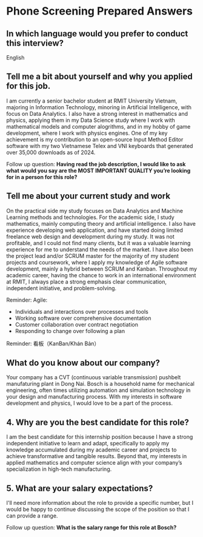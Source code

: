 Phone Screening Prepared Answers
================================


## In which language would you prefer to conduct this interview?

English


## Tell me a bit about yourself and why you applied for this job.

I am currently a senior bachelor student at RMIT University Vietnam, majoring in Information Technology, minoring in Artificial Intelligence, with focus on Data Analytics. I also have a strong interest in mathematics and physics, applying them in my Data Science study where I work with mathematical models and computer alogrithms, and in my hobby of game development, where I work with physics engines. One of my key achievement is my contribution to an open-source Input Method Editor software with my two Vietnamese Telex and VNI keyboards that generated over 35,000 downloads as of 2024.

Follow up question: **Having read the job description, I would like to ask what would you say are the MOST IMPORTANT QUALITY you’re looking for in a person for this role?**


## Tell me about your current study and work

On the practical side my study focuses on Data Analytics and Machine Learning methods and technologies. For the academic side, I study mathematics, mainly computing theory and artificial intelligence. I also have experience developing web application, and have started doing limited freelance web design and development during my study. It was not profitable, and I could not find many clients, but it was a valuable learning experience for me to understand the needs of the market. I have also been the project lead and/or SCRUM master for the majority of my student projects and coursework, where I apply my knowledge of Agile software development, mainly a hybrid between SCRUM and Kanban. Throughout my academic career, having the chance to work in an international environment at RMIT, I always place a strong emphasis clear communication, independent initiative, and problem-solving.

Reminder: Agile:
- Individuals and interactions over processes and tools
- Working software over comprehensive documentation
- Customer collaboration over contract negotiation
- Responding to change over following a plan

Reminder: 看板（KanBan/Khán Bản）


## What do you know about our company?

Your company has a CVT (continuous variable transmission) pushbelt manufaturing plant in Dong Nai. Bosch is a household name for mechanical engineering, often times utilizing automation and simulation technology in your design and manufacturing process. With my interests in software development and physics, I would love to be a part of the process.


## 4. Why are you the best candidate for this role?

I am the best candidate for this internship position because I have a strong independent initiative to learn and adapt, specifically to apply my knowledge accumulated during my academic career and projects to achieve transformative and tangible results. Beyond that, my interests in applied mathematics and computer science align with your company’s specialization in high-tech manufacturing.


## 5. What are your salary expectations?

I'll need more information about the role to provide a specific number, but I would be happy to continue discussing the scope of the position so that I can provide a range.

Follow up question: **What is the salary range for this role at Bosch?**